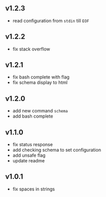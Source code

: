 ## v1.2.3
* read configuration from `stdin` till `EOF`
## v1.2.2
* fix stack overflow
## v1.2.1
* fix bash complete with flag
* fix schema display to html
## v1.2.0
* add new command `schema`
* add bash complete
## v1.1.0
* fix status response
* add checking schema to set configuration
* add unsafe flag
* update readme
## v1.0.1
* fix spaces in strings
